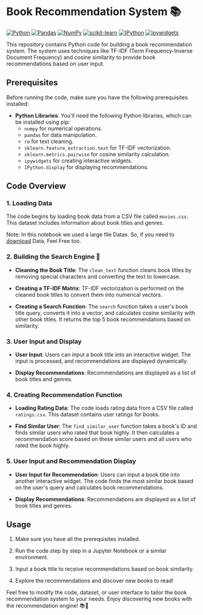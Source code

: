 # Book Recommendation System 📚

<div align="left">

[![Python](https://img.shields.io/badge/Python-3670A0?style=flat-square&logo=python&logoColor=ffdd54)](https://www.python.org/)
[![Pandas](https://img.shields.io/badge/pandas-%23150458?style=flat-square&logo=pandas&logoColor=white)](https://pandas.pydata.org/)
[![NumPy](https://img.shields.io/badge/NumPy-%23013243?style=flat-square&logo=numpy&logoColor=white)](https://numpy.org/)
[![scikit-learn](https://img.shields.io/badge/scikit--learn-%23F7931E?style=flat-square&logo=scikit-learn&logoColor=white)](https://scikit-learn.org/)
[![IPython](https://img.shields.io/badge/IPython-%230C55A5?style=flat-square&logo=ipython&logoColor=white)](https://ipython.org/)
[![ipywidgets](https://img.shields.io/badge/ipywidgets-%23444?style=flat-square&logo=ipywidgets&logoColor=white)](https://ipywidgets.readthedocs.io/)

</div>

This repository contains Python code for building a book recommendation system. The system uses techniques like TF-IDF (Term Frequency-Inverse Document Frequency) and cosine similarity to provide book recommendations based on user input.

## Prerequisites

Before running the code, make sure you have the following prerequisites installed:

- **Python Libraries**: You'll need the following Python libraries, which can be installed using pip:
   - `numpy` for numerical operations.
   - `pandas` for data manipulation.
   - `re` for text cleaning.
   - `sklearn.feature_extraction.text` for TF-IDF vectorization.
   - `sklearn.metrics.pairwise` for cosine similarity calculation.
   - `ipywidgets` for creating interactive widgets.
   - `IPython.display` for displaying recommendations.

## Code Overview

### 1. Loading Data

The code begins by loading book data from a CSV file called `movies.csv`. This dataset includes information about book titles and genres.

Note: In this notebook we used a large file Datas. So, if you need to [download](https://www.youtube.com/redirect?event=video_description&redir_token=QUFFLUhqbmtHS3EwY21CVVNLbkZFQ1NrQUNkTXpMeFpUUXxBQ3Jtc0ttUkN5Y1RQWTdFbVBzTFRkNlE5MWd1STc5Z2JXSHE4VUtuaFBhdHpIRTBfTmNheUpqbm9jY0R6XzZ6ZHZDeDBrZEpQTmZqRG5LSG5rZGV0U1BZYnBlWE4tOTlXQnlfQy11UVAxdWZzejBWdEJwczhvTQ&q=https%3A%2F%2Ffiles.grouplens.org%2Fdatasets%2Fmovielens%2Fml-25m.zip&v=eyEabQRBMQA) Data, Feel Free too.

### 2. Building the Search Engine 🚂

- **Cleaning the Book Title**: The `clean_text` function cleans book titles by removing special characters and converting the text to lowercase.

- **Creating a TF-IDF Matrix**: TF-IDF vectorization is performed on the cleaned book titles to convert them into numerical vectors.

- **Creating a Search Function**: The `search` function takes a user's book title query, converts it into a vector, and calculates cosine similarity with other book titles. It returns the top 5 book recommendations based on similarity.

### 3. User Input and Display

- **User Input**: Users can input a book title into an interactive widget. The input is processed, and recommendations are displayed dynamically.

- **Display Recommendations**: Recommendations are displayed as a list of book titles and genres.

### 4. Creating Recommendation Function

- **Loading Rating Data**: The code loads rating data from a CSV file called `ratings.csv`. This dataset contains user ratings for books.

- **Find Similar User**: The `find_similar_user` function takes a book's ID and finds similar users who rated that book highly. It then calculates a recommendation score based on these similar users and all users who rated the book highly.

### 5. User Input and Recommendation Display

- **User Input for Recommendation**: Users can input a book title into another interactive widget. The code finds the most similar book based on the user's query and calculates book recommendations.

- **Display Recommendations**: Recommendations are displayed as a list of book titles and genres.

## Usage

1. Make sure you have all the prerequisites installed.

2. Run the code step by step in a Jupyter Notebook or a similar environment.

3. Input a book title to receive recommendations based on book similarity.

4. Explore the recommendations and discover new books to read!

Feel free to modify the code, dataset, or user interface to tailor the book recommendation system to your needs. Enjoy discovering new books with the recommendation engine! 📚📖
